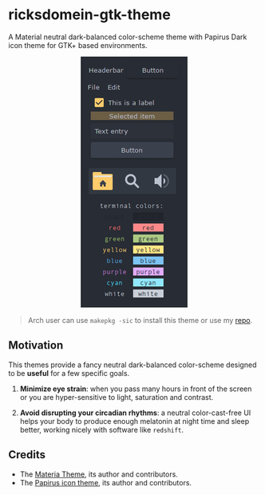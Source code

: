 # ricksdomein-gtk-theme

A Material neutral dark-balanced color-scheme theme with Papirus Dark icon theme for GTK+ based environments.
<p align="center">
  <img src="./preview.png">
</p>


> Arch user can use `makepkg -sic` to install this theme or use my [repo](https://github.com/ricksdomein/ricksdomein-arch-repo).


## Motivation

This themes provide a fancy neutral dark-balanced color-scheme designed to be __useful__ for a few specific goals.

1. __Minimize eye strain__: when you pass many hours in front of the screen or you are hyper-sensitive to light, saturation and contrast.

2. __Avoid disrupting your circadian rhythms__: a neutral color-cast-free UI helps your body to produce enough melatonin at night time and sleep better, working nicely with software like `redshift`.


## Credits

- The [Materia Theme](https://github.com/nana-4/materia-theme), its author and contributors.
- The [Papirus icon theme](https://github.com/PapirusDevelopmentTeam/papirus-icon-theme), its author and contributors.
